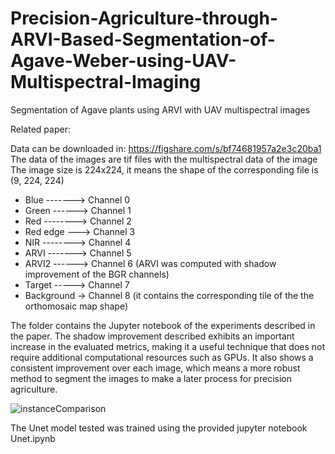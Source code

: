 # Precision-Agriculture-through-ARVI-Based-Segmentation-of-Agave-Weber-using-UAV-Multispectral-Imaging
Segmentation of Agave plants using ARVI with UAV multispectral images

Related paper:

Data can be downloaded in: https://figshare.com/s/bf74681957a2e3c20ba1
The data of the images are tif files with the multispectral data of the image
The image size is 224x224, it means the shape of the corresponding file is (9, 224, 224)

<ul>
<li>Blue  -------> Channel 0</li>
<li>Green  ------> Channel 1</li>
<li>Red  --------> Channel 2</li>
<li>Red edge  ---> Channel 3</li>
<li>NIR  --------> Channel 4</li>
<li>ARVI  -------> Channel 5</li>
<li>ARVI2  ------> Channel 6 (ARVI was computed with shadow improvement of the BGR channels)</li>
<li>Target  -----> Channel 7 </li>
<li>Background  -> Channel 8 (it contains the corresponding tile of the the orthomosaic map shape)</li>
</ul>

The folder contains the Jupyter notebook of the experiments described in the paper. The shadow improvement described exhibits an important increase in the evaluated metrics, making it a useful technique that does not require additional computational resources such as GPUs. It also shows a consistent improvement over each image, which means a more robust method to segment the images to make a later process for precision agriculture.

![instanceComparison](https://github.com/DiegoVillatoro/Precision-Agriculture-through-ARVI-Based-Segmentation-of-Agave-Weber-using-UAV-Multispectral-Imaging/assets/45828192/53ca56b9-9bff-4048-b9dd-3d4047032320)

The Unet model tested was trained using the provided jupyter notebook Unet.ipynb
